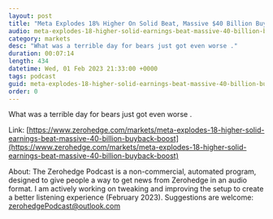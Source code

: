 ```yaml
---
layout: post
title: "Meta Explodes 18% Higher On Solid Beat, Massive $40 Billion Buyback Boost"
audio: meta-explodes-18-higher-solid-earnings-beat-massive-40-billion-buyback-boost-0
category: markets
desc: "What was a terrible day for bears just got even worse ."
duration: 00:07:14
length: 434
datetime: Wed, 01 Feb 2023 21:33:00 +0000
tags: podcast
guid: meta-explodes-18-higher-solid-earnings-beat-massive-40-billion-buyback-boost-0
order: 0
---
```

What was a terrible day for bears just got even worse .

Link: [https://www.zerohedge.com/markets/meta-explodes-18-higher-solid-earnings-beat-massive-40-billion-buyback-boost](https://www.zerohedge.com/markets/meta-explodes-18-higher-solid-earnings-beat-massive-40-billion-buyback-boost)

About: The Zerohedge Podcast is a non-commercial, automated program, designed to give people a way to get news from Zerohedge in an audio format.  I am actively working on tweaking and improving the setup to create a better listening experience (February 2023).  Suggestions are welcome: [zerohedgePodcast@outlook.com](mailto:zerohedgePodcast@outlook.com)